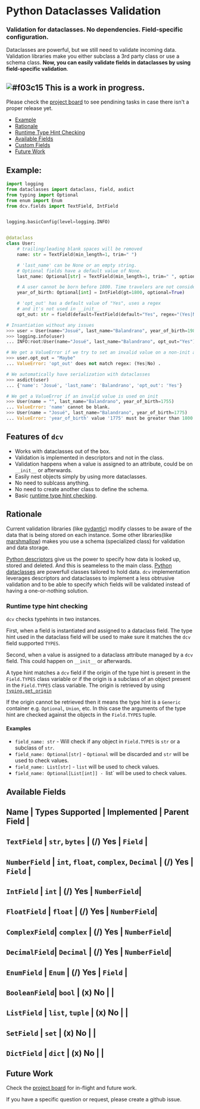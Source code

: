 # Python Dataclasses Validation

### Validation for dataclasses. No dependencies. Field-specific configuration.

Dataclasses are powerful, but we still need to validate incoming data.
Validation libraries make you either subclass a 3rd party class or use a schema class.
**Now, you can easily validate fields in dataclasses by using field-specific validation**.

## ![#f03c15](https://via.placeholder.com/15/f03c15/000000?text=+) This is a work in progress.
Please check the [project board](https://github.com/rmcomplexity/dataclasses-validation/projects/1) to see pendining tasks in case there isn't a proper release yet.

- [Example](#example)
- [Rationale](#rationale)
- [Runtime Type Hint Checking](#runtime-type-hint-checking)
- [Available Fields](#available-fields)
- [Custom Fields](#custom-fields)
- [Future Work](#future-work)

## Example:

```python
import logging
from dataclasses import dataclass, field, asdict
from typing import Optional
from enum import Enum
from dcv.fields import TextField, IntField


logging.basicConfig(level=logging.INFO)


@dataclass
class User:
    # trailing/leading blank spaces will be removed
    name: str = TextField(min_length=1, trim=" ")

    # 'last_name' can be None or an empty string.
    # Optional fields have a default value of None.
    last_name: Optional[str] = TextField(min_length=1, trim=" ", optional=True, blank=True)

    # A user cannot be born before 1800. Time travelers are not considered here :(.
    year_of_birth: Optional[int] = IntField(gt=1800, optional=True)

    # 'opt_out' has a default value of "Yes", uses a regex
    # and it's not used in __init__
    opt_out: str = field(default=TextField(default="Yes", regex="(Yes|No)"), init=False)

# Insantiation without any issues
>>> user = User(name="Josué", last_name="Balandrano", year_of_birth=1985)
>>> logging.info(user)
... INFO:root:User(name="Josué", last_name="Balandrano", opt_out="Yes")

# We get a ValueError if we try to set an invalid value on a non-init attr.
>>> user.opt_out = "Maybe"
... ValueError: 'opt_out' does not match regex: (Yes|No) .

# We automatically have serialization with dataclasses
>>> asdict(user)
... {'name': 'Josué', 'last_name': 'Balandrano', 'opt_out': 'Yes'}

# We get a ValueError if an invalid value is used on init
>>> User(name = "", last_name="Balandrano", year_of_birth=1755)
... ValueError: 'name' cannot be blank.
>>> User(name = "Josué", last_name="Balandrano", year_of_birth=1775)
... ValueError: 'year_of_birth' value '1775' must be greater than 1800.
```

## Features of `dcv`

- Works with dataclasses out of the box.
- Validation is implemented in descriptors and not in the class.
- Validation happens when a value is assigned to an attribute, could be on `__init__` or afterwards.
- Easily nest objects simply by using more dataclasses.
- No need to sublcass anything.
- No need to create another class to define the schema.
- Basic [runtime type hint checking](#runtime-type-hint-checking).

## Rationale

Current validation libraries (like [pydantic](https://pydantic-docs.helpmanual.io/))
modify classes to be aware of the data that is being stored on each instance.
Some other libraries(like [marshmallow](https://marshmallow.readthedocs.io/en/stable/))
makes you use a schema (specialized class) for validation and data storage.

[Python descriptors](https://docs.python.org/3/howto/descriptor.html)
give us the power to specify how data is looked up, stored and deleted.
And this is seameless to the main class. 
[Python dataclasses](https://docs.python.org/3/library/dataclasses.html)
are powerfull classes tailored to hold data.
`dcv` implementation leverages descriptors and dataclasses
to implement a less obtrusive validation and to be able to specify
which fields will be validated instead of having a one-or-nothing solution.

### Runtime type hint checking

`dcv` checks typehints in two instances.

First, when a field is instantiated and assigned to a dataclass field.
The type hint used in the dataclass field will be used to make sure it matches
the `dcv` field supported `TYPES`.

Second, when a value is assigned to a dataclass attribute managed by a `dcv` field.
This could happen on `__init__` or afterwards.

A type hint matches a `dcv` field if the
origin of the type hint is present in the `Field.TYPES` class variable or
if the origin is a subclass of an object present in the `Field.TYPES` class variable.
The origin is retrieved by using [`typing.get_origin`](https://docs.python.org/3/library/typing.html#typing.get_origin)

If the origin cannot be retrieved then it means the type hint is a `Generic` container
e.g. `Optional`, `Union`, etc. In this case the arguments of the type hint are
checked against the objects in the `Field.TYPES` tuple.

#### Examples

- `field_name: str` - Will check if any object in `Field.TYPES` is `str` or a subclass of `str`.
- `field_name: Optional[str]` - `Optional` will be discarded and `str` will be used to check values.
- `field_name: List[str]` - `list` will be used to check values.
- `field_name: Optional[List[int]] - `list` will be used to check values.

## Available Fields

Name          | Types Supported                        | Implemented | Parent Field | 
-------------------------------------------------------------------------------------
`TextField`   | `str`, `bytes`                         | (/) Yes     | `Field`      |
-------------------------------------------------------------------------------------
`NumberField` | `int`, `float`, `complex`, `Decimal`   | (/) Yes     | `Field`      |
-------------------------------------------------------------------------------------
`IntField`    | `int`                                  | (/) Yes     | `NumberField`|
-------------------------------------------------------------------------------------
`FloatField`  | `float`                                | (/) Yes     | `NumberField`|
-------------------------------------------------------------------------------------
`ComplexField`| `complex`                              | (/) Yes     | `NumberField`|
-------------------------------------------------------------------------------------
`DecimalField`| `Decimal`                              | (/) Yes     | `NumberField`|
-------------------------------------------------------------------------------------
`EnumField`   | `Enum`                                 | (/) Yes     | `Field`      |
-------------------------------------------------------------------------------------
`BooleanField`| `bool`                                 | (x) No      |              |
-------------------------------------------------------------------------------------
`ListField`   | `list`, `tuple`                        | (x) No      |              |
-------------------------------------------------------------------------------------
`SetField`    | `set`                                  | (x) No      |              |
-------------------------------------------------------------------------------------
`DictField`   | `dict`                                 | (x) No      |              |
-------------------------------------------------------------------------------------

## Future Work

Check the [project board](https://github.com/rmcomplexity/dataclasses-validation/projects/1) for in-flight and future work.

If you have a specific question or request, please create a github issue.
